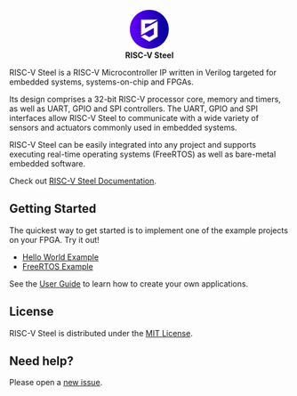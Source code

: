 <p align="center"><img src="docs/source/images/rvsteel_logo_circle.svg" width="70"/></br><strong>RISC-V Steel</strong></p>

RISC-V Steel is a RISC-V Microcontroller IP written in Verilog targeted for embedded systems, systems-on-chip and FPGAs.

Its design comprises a 32-bit RISC-V processor core, memory and timers, as well as UART, GPIO and SPI controllers. The UART, GPIO and SPI interfaces allow RISC-V Steel to communicate with a wide variety of sensors and actuators commonly used in embedded systems.

RISC-V Steel can be easily integrated into any project and supports executing real-time operating systems (FreeRTOS) as well as bare-metal embedded software.

Check out [RISC-V Steel Documentation][1].

## Getting Started

The quickest way to get started is to implement one of the example projects on your FPGA. Try it out!

- [Hello World Example][2]
- [FreeRTOS Example][3]

See the [User Guide][4] to learn how to create your own applications.

## License

RISC-V Steel is distributed under the [MIT License][5].

## Need help?

Please open a [new issue][6].

[1]: https://riscv-steel.github.io/riscv-steel
[2]: https://riscv-steel.github.io/riscv-steel/examples/helloworld
[3]: https://riscv-steel.github.io/riscv-steel/examples/freertos
[4]: https://riscv-steel.github.io/riscv-steel/userguide/
[5]: LICENSE
[6]: https://github.com/riscv-steel/riscv-steel/issues